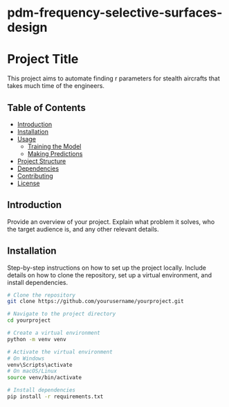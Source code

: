 # pdm-frequency-selective-surfaces-design

# Project Title

This project aims to automate finding r parameters for stealth aircrafts that takes much time of the engineers.

## Table of Contents

- [Introduction](#introduction)
- [Installation](#installation)
- [Usage](#usage)
  - [Training the Model](#training-the-model)
  - [Making Predictions](#making-predictions)
- [Project Structure](#project-structure)
- [Dependencies](#dependencies)
- [Contributing](#contributing)
- [License](#license)

## Introduction

Provide an overview of your project. Explain what problem it solves, who the target audience is, and any other relevant details.

## Installation

Step-by-step instructions on how to set up the project locally. Include details on how to clone the repository, set up a virtual environment, and install dependencies.

```bash
# Clone the repository
git clone https://github.com/yourusername/yourproject.git

# Navigate to the project directory
cd yourproject

# Create a virtual environment
python -m venv venv

# Activate the virtual environment
# On Windows
venv\Scripts\activate
# On macOS/Linux
source venv/bin/activate

# Install dependencies
pip install -r requirements.txt

